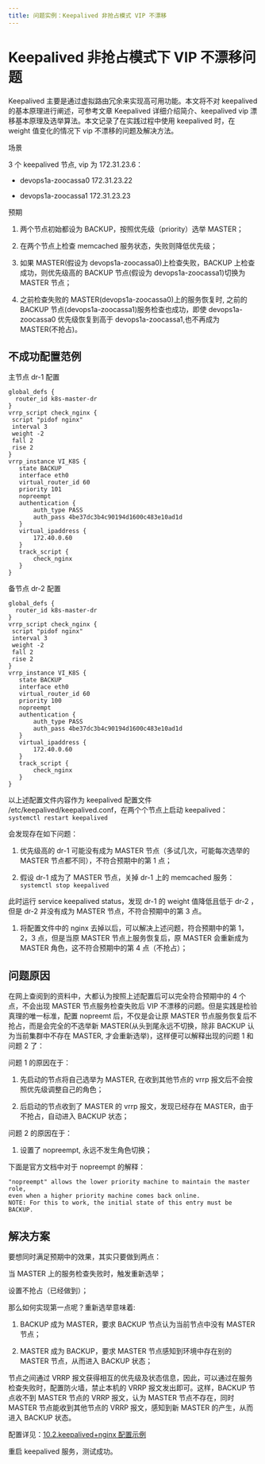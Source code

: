 ```yaml
---
title: 问题实例：Keepalived 非抢占模式 VIP 不漂移
---
```


# Keepalived 非抢占模式下 VIP 不漂移问题

Keepalived 主要是通过虚拟路由冗余来实现高可用功能。本文将不对 keepalived 的基本原理进行阐述，可参考文章 Keepalived 详细介绍简介、keepalived vip 漂移基本原理及选举算法。本文记录了在实践过程中使用 keepalived 时，在 weight 值变化的情况下 vip 不漂移的问题及解决方法。

场景

3 个 keepalived 节点, vip 为 172.31.23.6：

- devops1a-zoocassa0 172.31.23.22

- devops1a-zoocassa1 172.31.23.23

预期

1. 两个节点初始都设为 BACKUP，按照优先级（priority）选举 MASTER；

2. 在两个节点上检查 memcached 服务状态，失败则降低优先级；

3. 如果 MASTER(假设为 devops1a-zoocassa0)上检查失败，BACKUP 上检查成功，则优先级高的 BACKUP 节点(假设为 devops1a-zoocassa1)切换为 MASTER 节点；

4. 之前检查失败的 MASTER(devops1a-zoocassa0)上的服务恢复时, 之前的 BACKUP 节点(devops1a-zoocassa1)服务检查也成功，即使 devops1a-zoocassa0 优先级恢复到高于 devops1a-zoocassa1,也不再成为 MASTER(不抢占)。

## 不成功配置范例

主节点 dr-1 配置

    global_defs {
      router_id k8s-master-dr
    }
    vrrp_script check_nginx {
     script "pidof nginx"
     interval 3
     weight -2
     fall 2
     rise 2
    }
    vrrp_instance VI_K8S {
       state BACKUP
       interface eth0
       virtual_router_id 60
       priority 101
       nopreempt
       authentication {
           auth_type PASS
           auth_pass 4be37dc3b4c90194d1600c483e10ad1d
       }
       virtual_ipaddress {
           172.40.0.60
       }
       track_script {
           check_nginx
       }
    }

备节点 dr-2 配置

    global_defs {
      router_id k8s-master-dr
    }
    vrrp_script check_nginx {
     script "pidof nginx"
     interval 3
     weight -2
     fall 2
     rise 2
    }
    vrrp_instance VI_K8S {
       state BACKUP
       interface eth0
       virtual_router_id 60
       priority 100
       nopreempt
       authentication {
           auth_type PASS
           auth_pass 4be37dc3b4c90194d1600c483e10ad1d
       }
       virtual_ipaddress {
           172.40.0.60
       }
       track_script {
           check_nginx
       }
    }

以上述配置文件内容作为 keepalived 配置文件 /etc/keepalived/keepalived.conf，在两个个节点上启动 keepalived：`systemctl restart keepalived`

会发现存在如下问题：

1. 优先级高的 dr-1 可能没有成为 MASTER 节点（多试几次，可能每次选举的 MASTER 节点都不同），不符合预期中的第 1 点；

2. 假设 dr-1 成为了 MASTER 节点，关掉 dr-1 上的 memcached 服务：`systemctl stop keepalived`

此时运行 service keepalived status，发现 dr-1 的 weight 值降低且低于 dr-2 ，但是 dr-2 并没有成为 MASTER 节点，不符合预期中的第 3 点。

1. 将配置文件中的 nginx 去掉以后，可以解决上述问题，符合预期中的第 1，2，3 点，但是当原 MASTER 节点上服务恢复后，原 MASTER 会重新成为 MASTER 角色，这不符合预期中的第 4 点（不抢占）；

## 问题原因

在网上查阅到的资料中，大都认为按照上述配置后可以完全符合预期中的 4 个点，不会出现 MASTER 节点服务检查失败后 VIP 不漂移的问题。但是实践是检验真理的唯一标准，配置 nopreemt 后，不仅是会让原 MASTER 节点服务恢复后不抢占，而是会完全的不选举新 MASTER(从头到尾永远不切换，除非 BACKUP 认为当前集群中不存在 MASTER, 才会重新选举)，这样便可以解释出现的问题 1 和问题 2 了：

问题 1 的原因在于：

1. 先启动的节点将自己选举为 MASTER, 在收到其他节点的 vrrp 报文后不会按照优先级调整自己的角色；

2. 后启动的节点收到了 MASTER 的 vrrp 报文，发现已经存在 MASTER，由于不抢占，自动进入 BACKUP 状态；

问题 2 的原因在于：

1. 设置了 nopreempt, 永远不发生角色切换；

下面是官方文档中对于 nopreempt 的解释：

    "nopreempt" allows the lower priority machine to maintain the master role,
    even when a higher priority machine comes back online.
    NOTE: For this to work, the initial state of this entry must be BACKUP.

## 解决方案

要想同时满足预期中的效果，其实只要做到两点：

当 MASTER 上的服务检查失败时，触发重新选举；

设置不抢占（已经做到）；

那么如何实现第一点呢？重新选举意味着:

1. BACKUP 成为 MASTER，要求 BACKUP 节点认为当前节点中没有 MASTER 节点；

2. MASTER 成为 BACKUP，要求 MASTER 节点感知到环境中存在别的 MASTER 节点，从而进入 BACKUP 状态；

节点之间通过 VRRP 报文获得相互的优先级及状态信息，因此，可以通过在服务检查失败时，配置防火墙，禁止本机的 VRRP 报文发出即可。这样，BACKUP 节点收不到 MASTER 节点的 VRRP 报文，认为 MASTER 节点不存在，同时 MASTER 节点能收到其他节点的 VRRP 报文，感知到新 MASTER 的产生，从而进入 BACKUP 状态。

配置详见：[10.2.keepalived+nginx 配置示例](/docs/3.集群与分布式/Keepalived/10.2.keepalived+nginx%20配置示例.md)

重启 keepalived 服务，测试成功。
